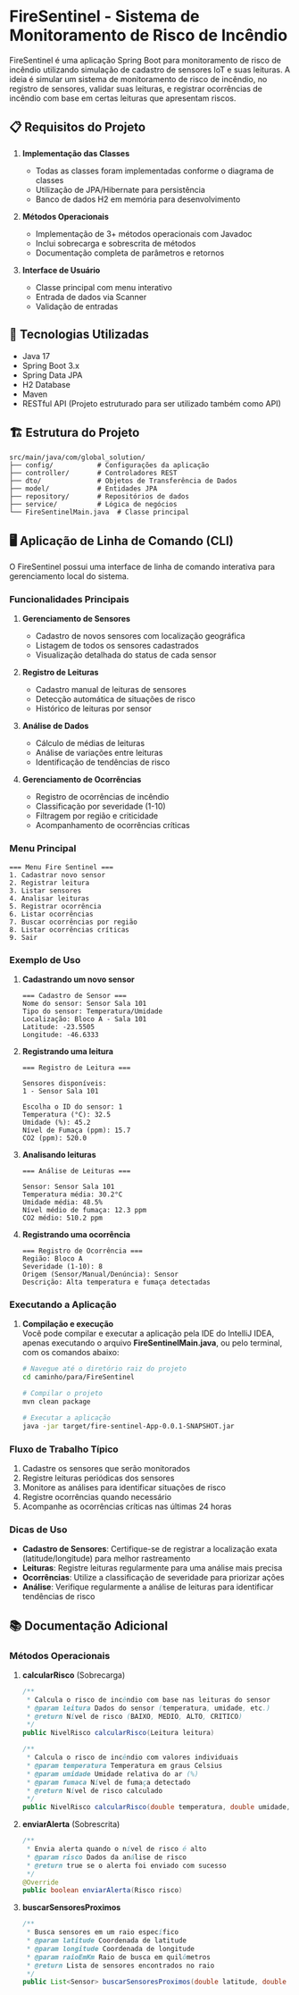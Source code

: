 # FireSentinel - Sistema de Monitoramento de Risco de Incêndio

FireSentinel é uma aplicação Spring Boot para monitoramento de risco de incêndio utilizando simulação de cadastro de sensores IoT e suas leituras. A ideia é simular um sistema de monitoramento de risco de incêndio, no registro de sensores, validar suas leituras, e registrar ocorrências de incêndio com base em certas leituras que apresentam riscos.

## 📋 Requisitos do Projeto

1. **Implementação das Classes**
   - Todas as classes foram implementadas conforme o diagrama de classes
   - Utilização de JPA/Hibernate para persistência
   - Banco de dados H2 em memória para desenvolvimento

2. **Métodos Operacionais**
   - Implementação de 3+ métodos operacionais com Javadoc
   - Inclui sobrecarga e sobrescrita de métodos
   - Documentação completa de parâmetros e retornos

3. **Interface de Usuário**
   - Classe principal com menu interativo
   - Entrada de dados via Scanner
   - Validação de entradas

## 🚀 Tecnologias Utilizadas

- Java 17
- Spring Boot 3.x
- Spring Data JPA
- H2 Database
- Maven
- RESTful API (Projeto estruturado para ser utilizado também como API)

## 🏗️ Estrutura do Projeto

```
src/main/java/com/global_solution/
├── config/           # Configurações da aplicação
├── controller/       # Controladores REST
├── dto/              # Objetos de Transferência de Dados
├── model/            # Entidades JPA
├── repository/       # Repositórios de dados
├── service/          # Lógica de negócios
└── FireSentinelMain.java  # Classe principal
```

## 🖥️ Aplicação de Linha de Comando (CLI)

O FireSentinel possui uma interface de linha de comando interativa para gerenciamento local do sistema.

### Funcionalidades Principais

1. **Gerenciamento de Sensores**
   - Cadastro de novos sensores com localização geográfica
   - Listagem de todos os sensores cadastrados
   - Visualização detalhada do status de cada sensor

2. **Registro de Leituras**
   - Cadastro manual de leituras de sensores
   - Detecção automática de situações de risco
   - Histórico de leituras por sensor

3. **Análise de Dados**
   - Cálculo de médias de leituras
   - Análise de variações entre leituras
   - Identificação de tendências de risco

4. **Gerenciamento de Ocorrências**
   - Registro de ocorrências de incêndio
   - Classificação por severidade (1-10)
   - Filtragem por região e criticidade
   - Acompanhamento de ocorrências críticas

### Menu Principal

```
=== Menu Fire Sentinel ===
1. Cadastrar novo sensor
2. Registrar leitura
3. Listar sensores
4. Analisar leituras
5. Registrar ocorrência
6. Listar ocorrências
7. Buscar ocorrências por região
8. Listar ocorrências críticas
9. Sair
```

### Exemplo de Uso

1. **Cadastrando um novo sensor**
   ```
   === Cadastro de Sensor ===
   Nome do sensor: Sensor Sala 101
   Tipo do sensor: Temperatura/Umidade
   Localização: Bloco A - Sala 101
   Latitude: -23.5505
   Longitude: -46.6333
   ```

2. **Registrando uma leitura**
   ```
   === Registro de Leitura ===
   
   Sensores disponíveis:
   1 - Sensor Sala 101
   
   Escolha o ID do sensor: 1
   Temperatura (°C): 32.5
   Umidade (%): 45.2
   Nível de Fumaça (ppm): 15.7
   CO2 (ppm): 520.0
   ```

3. **Analisando leituras**
   ```
   === Análise de Leituras ===
   
   Sensor: Sensor Sala 101
   Temperatura média: 30.2°C
   Umidade média: 48.5%
   Nível médio de fumaça: 12.3 ppm
   CO2 médio: 510.2 ppm
   ```

4. **Registrando uma ocorrência**
   ```
   === Registro de Ocorrência ===
   Região: Bloco A
   Severidade (1-10): 8
   Origem (Sensor/Manual/Denúncia): Sensor
   Descrição: Alta temperatura e fumaça detectadas
   ```

### Executando a Aplicação

1. **Compilação e execução**
   <br>
   Você pode compilar e executar a aplicação pela IDE do IntelliJ IDEA, apenas executando o arquivo <b>FireSentinelMain.java</b>, ou pelo terminal, com os comandos abaixo:
   
   ```bash
   # Navegue até o diretório raiz do projeto
   cd caminho/para/FireSentinel
   
   # Compilar o projeto
   mvn clean package
   
   # Executar a aplicação
   java -jar target/fire-sentinel-App-0.0.1-SNAPSHOT.jar
   ```

### Fluxo de Trabalho Típico

1. Cadastre os sensores que serão monitorados
2. Registre leituras periódicas dos sensores
3. Monitore as análises para identificar situações de risco
4. Registre ocorrências quando necessário
5. Acompanhe as ocorrências críticas nas últimas 24 horas

### Dicas de Uso

- **Cadastro de Sensores**: Certifique-se de registrar a localização exata (latitude/longitude) para melhor rastreamento
- **Leituras**: Registre leituras regularmente para uma análise mais precisa
- **Ocorrências**: Utilize a classificação de severidade para priorizar ações
- **Análise**: Verifique regularmente a análise de leituras para identificar tendências de risco

## 📚 Documentação Adicional

### Métodos Operacionais

1. **calcularRisco** (Sobrecarga)
   ```java
   /**
    * Calcula o risco de incêndio com base nas leituras do sensor
    * @param leitura Dados do sensor (temperatura, umidade, etc.)
    * @return Nível de risco (BAIXO, MEDIO, ALTO, CRITICO)
    */
   public NivelRisco calcularRisco(Leitura leitura)
   
   /**
    * Calcula o risco de incêndio com valores individuais
    * @param temperatura Temperatura em graus Celsius
    * @param umidade Umidade relativa do ar (%)
    * @param fumaca Nível de fumaça detectado
    * @return Nível de risco calculado
    */
   public NivelRisco calcularRisco(double temperatura, double umidade, double fumaca)
   ```

2. **enviarAlerta** (Sobrescrita)
   ```java
   /**
    * Envia alerta quando o nível de risco é alto
    * @param risco Dados da análise de risco
    * @return true se o alerta foi enviado com sucesso
    */
   @Override
   public boolean enviarAlerta(Risco risco)
   ```

3. **buscarSensoresProximos**
   ```java
   /**
    * Busca sensores em um raio específico
    * @param latitude Coordenada de latitude
    * @param longitude Coordenada de longitude
    * @param raioEmKm Raio de busca em quilômetros
    * @return Lista de sensores encontrados no raio
    */
   public List<Sensor> buscarSensoresProximos(double latitude, double longitude, double raioEmKm)
   ```


